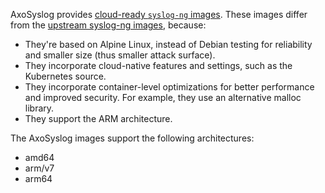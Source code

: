 ---
---
AxoSyslog provides [cloud-ready `syslog-ng` images](https://github.com/axoflow/axosyslog-docker/). These images differ from the [upstream syslog-ng images](https://hub.docker.com/r/balabit/syslog-ng/), because:

- They're based on Alpine Linux, instead of Debian testing for reliability and smaller size (thus smaller attack surface).
- They incorporate cloud-native features and settings, such as the Kubernetes source.
- They incorporate container-level optimizations for better performance and improved security. For example, they use an alternative malloc library.
- They support the ARM architecture.

The AxoSyslog images support the following architectures:

- amd64
- arm/v7
- arm64
